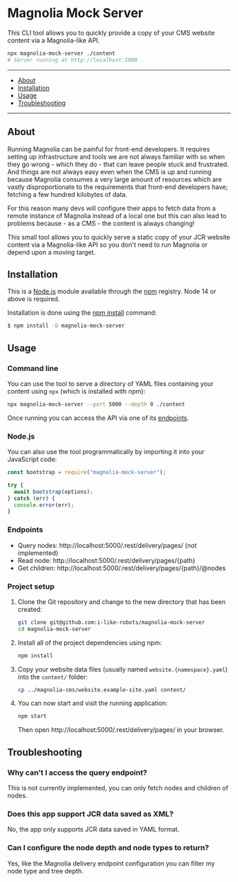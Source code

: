 # Magnolia Mock Server

This CLI tool allows you to quickly provide a copy of your CMS website content via a Magnolia-like API.

```bash
npx magnolia-mock-server ./content
# Server running at http://localhost:5000
```

---

- [About](#about)
- [Installation](#installation)
- [Usage](#usage)
- [Troubleshooting](#troubleshooting)

---

## About

Running Magnolia can be painful for front-end developers. It requires setting up infrastructure and tools we are not always familiar with so when they go wrong - which they do - that can leave people stuck and frustrated. And things are not always easy even when the CMS is up and running because Magnolia consumes a very large amount of resources which are vastly disproportionate to the requirements that front-end developers have; fetching a few hundred kilobytes of data.

For this reason many devs will configure their apps to fetch data from a remote instance of Magnolia instead of a local one but this can also lead to problems because - as a CMS - the content is always changing!

This small tool allows you to quickly serve a static copy of your JCR website content via a Magnolia-like API so you don't need to run Magnolia or depend upon a moving target.

## Installation

This is a [Node.js] module available through the [npm] registry. Node 14 or above is required.

Installation is done using the [npm install] command:

```sh
$ npm install -D magnolia-mock-server
```

[node.js]: https://nodejs.org/
[npm]: http://npmjs.com/
[npm install]: https://docs.npmjs.com/getting-started/installing-npm-packages-locally

## Usage

### Command line

You can use the tool to serve a directory of YAML files containing your content using `npx` (which is installed with npm):

```bash
npx magnolia-mock-server --port 5000 --depth 0 ./content
```

Once running you can access the API via one of its [endpoints](#endpoints).

### Node.js

You can also use the tool programmatically by importing it into your JavaScript code:

```js
const bootstrap = require("magnolia-mock-server");

try {
  await bootstrap(options);
} catch (err) {
  console.error(err);
}
```

### Endpoints

- Query nodes: http://localhost:5000/.rest/delivery/pages/ (not implemented)
- Read node: http://localhost:5000/.rest/delivery/pages/{path}
- Get children: http://localhost:5000/.rest/delivery/pages/{path}/@nodes

### Project setup

1. Clone the Git repository and change to the new directory that has been created:

   ```bash
   git clone git@github.com:i-like-robots/magnolia-mock-server
   cd magnolia-mock-server
   ```

2. Install all of the project dependencies using npm:

   ```bash
   npm install
   ```

3. Copy your website data files (usually named `website.{namespace}.yaml`) into the `content/` folder:

   ```bash
   cp ../magnolia-cms/website.example-site.yaml content/
   ```

4. You can now start and visit the running application:

   ```bash
   npm start
   ```

   Then open http://localhost:5000/.rest/delivery/pages/ in your browser.

## Troubleshooting

### Why can't I access the query endpoint?

This is not currently implemented, you can only fetch nodes and children of nodes.

### Does this app support JCR data saved as XML?

No, the app only supports JCR data saved in YAML format.

### Can I configure the node depth and node types to return?

Yes, like the Magnolia delivery endpoint configuration you can filter my node type and tree depth.
